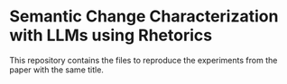 # Semantic Change Characterization with LLMs using Rhetorics

This repository contains the files to reproduce the experiments from the paper
with the same title.

